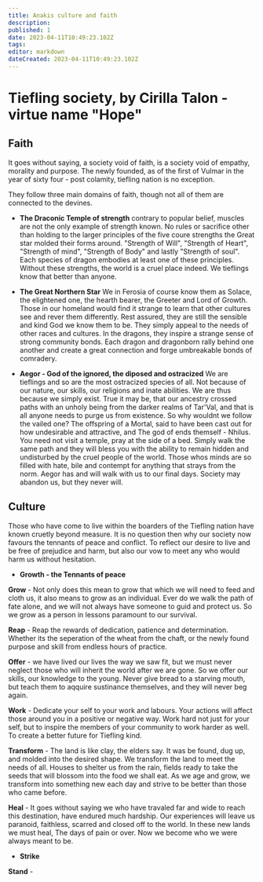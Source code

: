 ```yaml
---
title: Anakis culture and faith
description: 
published: 1
date: 2023-04-11T10:49:23.102Z
tags: 
editor: markdown
dateCreated: 2023-04-11T10:49:23.102Z
---
```


# Tiefling society, by Cirilla Talon - virtue name "Hope"
## Faith

It goes without saying, a society void of faith, is a society void of empathy, morality and purpose. The newly founded, as of the first of Vulmar in the year of sixty four - post colamity, tiefling nation is no exception. 

They follow three main domains of faith, though not all of them are connected to the devines.  
- **The Draconic Temple of strength**
contrary to popular belief, muscles are not the only example of strength known.  No rules or sacrifice other than holding to the larger principles of the five coure strengths the Great star molded their forms around.  "Strength of Will", "Strength of Heart", "Strength of mind", "Strength of Body" and lastly "Strength of soul".  Each species of dragon embodies at least one of these principles.  Without these strengths, the world is a cruel place indeed.  We tieflings know that better than anyone.

- **The Great Northern Star**
We in Ferosia of course know them as Solace, the elightened one, the hearth bearer, the Greeter and Lord of Growth. Those in our homeland would find it strange to learn that other cultures see and rever them differently.  Rest assured, they are still the sensible and kind God we know them to be.  They simply appeal to the needs of other races and cultures.  In the dragons, they inspire a strange sense of strong community bonds. Each dragon and dragonborn rally behind one another and create a great connection and forge umbreakable bonds of comradery.

- **Aegor - God of the ignored, the diposed and ostracized**
We are tieflings and so are the most ostracized species of all.  Not because of our nature, our skills, our religions and inate abilities.  We are thus because we simply exist.  True it may be, that our ancestry crossed paths with an unholy being from the darker realms of Tar'Val, and that is all anyone needs to purge us from existence. So why wouldnt we follow the vailed one?  The offspring of a Mortal, said to have been cast out for how undesirable and attractive, and The god of ends themself - Nhilus.  You need not visit a temple, pray at the side of a bed.  Simply walk the same path and they will bless you with the ability to remain hidden and undisturbed by the cruel people of the world.  Those whos minds are so filled with hate, bile and contempt for anything that strays from the norm.  Aegor has and will walk with us to our final days.  Society may abandon us, but they never will.

## Culture
Those who have come to live within the boarders of the Tiefling nation have known cruetly beyond measure. It is no question then why our society now favours the tennants of peace and conflict.  To reflect our desire to live and be free of prejudice and harm, but also our vow to meet any who would harm us without hesitation. 
- **Growth - the Tennants of peace** 

**Grow** - Not only does this mean to grow that which we will need to feed and cloth us, it also means to grow as an individual.  Ever do we walk the path of fate alone, and we will not always have someone to guid and protect us.  So we grow as a person in lessons paramount to our survival. 

**Reap** - Reap the rewards of dedication, patience and determination.  Whether its the seperation of the wheat from the chaft, or the newly found purpose and skill from endless hours of practice. 

**Offer** - we have lived our lives the way we saw fit, but we must never neglect those who will inherit the world after we are gone.  So we offer our skills, our knowledge to the young.  Never give bread to a starving mouth, but teach them to aqquire sustinance themselves, and they will never beg again.

**Work** - Dedicate your self to your work and labours.  Your actions will affect those around you in a positive or negative way.  Work hard not just for your self, but to inspire the members of your community to work harder as well. To create a better future for Tiefling kind. 

**Transform** - The land is like clay, the elders say.  It was be found, dug up, and molded into the desired shape.  We transform the land to meet the needs of all.  Houses to shelter us from the rain, fields ready to take the seeds that will blossom into the food we shall eat.  As we age and grow, we transform into something new each day and strive to be better than those who came before.

**Heal** - It goes without saying we who have travaled far and wide to reach this destination, have endured much hardship.  Our experiences will leave us paranoid, faithless, scarred and closed off to the world.  In these new lands we must heal,  The days of pain or over.  Now we become who we were always meant to be. 

- **Strike**

**Stand** - 